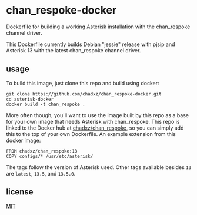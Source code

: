 # chan_respoke-docker
Dockerfile for building a working Asterisk installation with the chan_respoke channel driver.

This Dockerfile currently builds Debian "jessie" release with pjsip and Asterisk 13 with the 
latest chan_respoke channel driver.

## usage

To build this image, just clone this repo and build using docker:

    git clone https://github.com/chadxz/chan_respoke-docker.git
    cd asterisk-docker
    docker build -t chan_respoke .

More often though, you'll want to use the image built by this repo as a base for your 
own image that needs Asterisk with chan_respoke. This repo is linked to the Docker hub at 
[chadxz/chan_respoke][], so you can simply add this to the top of your own Dockerfile. An 
example extension from this docker image:

    FROM chadxz/chan_respoke:13
    COPY configs/* /usr/etc/asterisk/

The tags follow the version of Asterisk used. Other tags available besides `13` are 
`latest`, `13.5`, and `13.5.0`.

## license

[MIT](https://github.com/chadxz/chan_respoke-docker/blob/master/LICENSE)

[chadxz/chan_respoke]: https://hub.docker.com/r/chadxz/chan_respoke/

